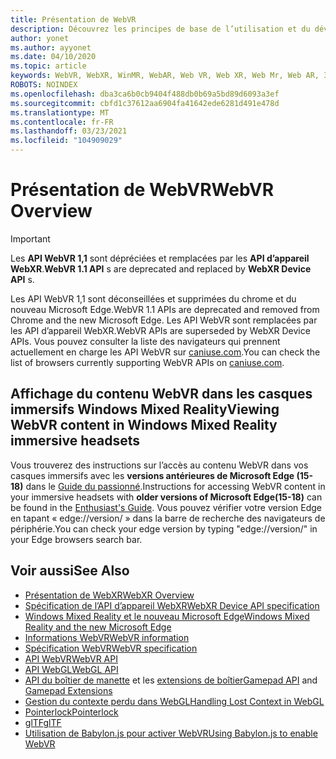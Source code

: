 ```yaml
---
title: Présentation de WebVR
description: Découvrez les principes de base de l’utilisation et du développement d’applications WebVR s’exécutant sur des casques immersifs Windows Mixed Reality.
author: yonet
ms.author: ayyonet
ms.date: 04/10/2020
ms.topic: article
keywords: WebVR, WebXR, WinMR, WebAR, Web VR, Web XR, Web Mr, Web AR, 360, 360 Video, 360 vidéos, 360 photo, 360 photos, 360 content, Internet immersif, immersiveweb, IW
ROBOTS: NOINDEX
ms.openlocfilehash: dba3ca6b0cb9404f488db0b69a5bd89d6093a3ef
ms.sourcegitcommit: cbfd1c37612aa6904fa41642ede6281d491e478d
ms.translationtype: MT
ms.contentlocale: fr-FR
ms.lasthandoff: 03/23/2021
ms.locfileid: "104909029"
---
```

# <a name="webvr-overview"></a><span data-ttu-id="6c48d-104">Présentation de WebVR</span><span class="sxs-lookup"><span data-stu-id="6c48d-104">WebVR Overview</span></span>

> [!IMPORTANT]
> <span data-ttu-id="6c48d-105">Les **API WebVR 1,1** sont dépréciées et remplacées par les **API d’appareil WebXR**.</span><span class="sxs-lookup"><span data-stu-id="6c48d-105">**WebVR 1.1 API** s are deprecated and replaced by **WebXR Device API** s.</span></span>

<span data-ttu-id="6c48d-106">Les API WebVR 1,1 sont déconseillées et supprimées du chrome et du nouveau Microsoft Edge.</span><span class="sxs-lookup"><span data-stu-id="6c48d-106">WebVR 1.1 APIs are deprecated and removed from Chrome and the new Microsoft Edge.</span></span> <span data-ttu-id="6c48d-107">Les API WebVR sont remplacées par les API d’appareil WebXR.</span><span class="sxs-lookup"><span data-stu-id="6c48d-107">WebVR APIs are superseded by WebXR Device APIs.</span></span> <span data-ttu-id="6c48d-108">Vous pouvez consulter la liste des navigateurs qui prennent actuellement en charge les API WebVR sur [caniuse.com](https://caniuse.com/#search=webvr).</span><span class="sxs-lookup"><span data-stu-id="6c48d-108">You can check the list of browsers currently supporting WebVR APIs on [caniuse.com](https://caniuse.com/#search=webvr).</span></span>

## <a name="viewing-webvr-content-in-windows-mixed-reality-immersive-headsets"></a><span data-ttu-id="6c48d-109">Affichage du contenu WebVR dans les casques immersifs Windows Mixed Reality</span><span class="sxs-lookup"><span data-stu-id="6c48d-109">Viewing WebVR content in Windows Mixed Reality immersive headsets</span></span>

<span data-ttu-id="6c48d-110">Vous trouverez des instructions sur l’accès au contenu WebVR dans vos casques immersifs avec les **versions antérieures de Microsoft Edge (15-18)** dans le [Guide du passionné](/windows/mixed-reality/enthusiast-guide/webvr).</span><span class="sxs-lookup"><span data-stu-id="6c48d-110">Instructions for accessing WebVR content in your immersive headsets with **older versions of Microsoft Edge(15-18)** can be found in the [Enthusiast's Guide](/windows/mixed-reality/enthusiast-guide/webvr).</span></span> <span data-ttu-id="6c48d-111">Vous pouvez vérifier votre version Edge en tapant « edge://version/ » dans la barre de recherche des navigateurs de périphérie.</span><span class="sxs-lookup"><span data-stu-id="6c48d-111">You can check your edge version by typing "edge://version/" in your Edge browsers search bar.</span></span>

## <a name="see-also"></a><span data-ttu-id="6c48d-112">Voir aussi</span><span class="sxs-lookup"><span data-stu-id="6c48d-112">See Also</span></span>

* [<span data-ttu-id="6c48d-113">Présentation de WebXR</span><span class="sxs-lookup"><span data-stu-id="6c48d-113">WebXR Overview</span></span>](webxr-overview.md)
* [<span data-ttu-id="6c48d-114">Spécification de l’API d’appareil WebXR</span><span class="sxs-lookup"><span data-stu-id="6c48d-114">WebXR Device API specification</span></span>](https://immersive-web.github.io/webxr/)
* [<span data-ttu-id="6c48d-115">Windows Mixed Reality et le nouveau Microsoft Edge</span><span class="sxs-lookup"><span data-stu-id="6c48d-115">Windows Mixed Reality and the new Microsoft Edge</span></span>](/windows/mixed-reality/new-microsoft-edge)
* [<span data-ttu-id="6c48d-116">Informations WebVR</span><span class="sxs-lookup"><span data-stu-id="6c48d-116">WebVR information</span></span>](https://webvr.info)
* [<span data-ttu-id="6c48d-117">Spécification WebVR</span><span class="sxs-lookup"><span data-stu-id="6c48d-117">WebVR specification</span></span>](https://w3c.github.io/webvr/)
* <span data-ttu-id="6c48d-118">[API WebVR](/previous-versions//mt806281(v=vs.85))</span><span class="sxs-lookup"><span data-stu-id="6c48d-118">[WebVR API](/previous-versions//mt806281(v=vs.85))</span></span>
* <span data-ttu-id="6c48d-119">[API WebGL](/previous-versions/windows/internet-explorer/ie-developer/dev-guides/bg182648(v=vs.85))</span><span class="sxs-lookup"><span data-stu-id="6c48d-119">[WebGL API](/previous-versions/windows/internet-explorer/ie-developer/dev-guides/bg182648(v=vs.85))</span></span>
* <span data-ttu-id="6c48d-120">[API du boîtier de manette](https://msdn.microsoft.com/library/dn743630(v=vs.85).aspx) et les [extensions de boîtier](https://w3c.github.io/gamepad/extensions.html)</span><span class="sxs-lookup"><span data-stu-id="6c48d-120">[Gamepad API](https://msdn.microsoft.com/library/dn743630(v=vs.85).aspx) and [Gamepad Extensions](https://w3c.github.io/gamepad/extensions.html)</span></span>
* [<span data-ttu-id="6c48d-121">Gestion du contexte perdu dans WebGL</span><span class="sxs-lookup"><span data-stu-id="6c48d-121">Handling Lost Context in WebGL</span></span>](https://www.khronos.org/webgl/wiki/HandlingContextLost)
* [<span data-ttu-id="6c48d-122">Pointerlock</span><span class="sxs-lookup"><span data-stu-id="6c48d-122">Pointerlock</span></span>](https://www.w3.org/TR/pointerlock/)
* [<span data-ttu-id="6c48d-123">glTF</span><span class="sxs-lookup"><span data-stu-id="6c48d-123">glTF</span></span>](https://www.khronos.org/gltf)
* [<span data-ttu-id="6c48d-124">Utilisation de Babylon.js pour activer WebVR</span><span class="sxs-lookup"><span data-stu-id="6c48d-124">Using Babylon.js to enable WebVR</span></span>](/windows/uwp/get-started/adding-webvr-to-a-babylonjs-game)